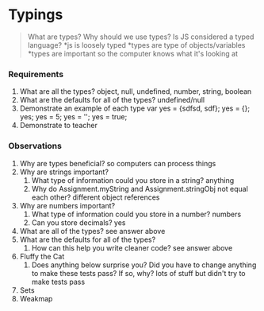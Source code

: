 # Typings

> What are types? Why should we use types? Is JS considered a typed language?
    *js is loosely typed
    *types are type of objects/variables
    *types are important so the computer knows what it's looking at

### Requirements

1. What are all the types? object, null, undefined, number, string, boolean
2. What are the defaults for all of the types?
    undefined/null
3. Demonstrate an example of each type
    var yes = {sdfsd, sdf};
    yes = {};
    yes;
    yes = 5;
    yes = '';
    yes = true;
4. Demonstrate to teacher


### Observations

1. Why are types beneficial? so computers can process things
2. Why are strings important?
    1. What type of information could you store in a string? anything
    2. Why do Assignment.myString and Assignment.stringObj not equal each other? different object references 
3. Why are numbers important?
    1. What type of information could you store in a number? numbers
    2. Can you store decimals? yes
4. What are all of the types? see answer above
5. What are the defaults for all of the types?
    1. How can this help you write cleaner code? see answer above
6. Fluffy the Cat
    1.  Does anything below surprise you? Did you have to change anything to make these tests pass? If so, why? lots of stuff but didn't try to make tests pass
7. Sets
8. Weakmap
